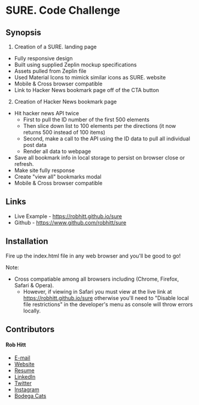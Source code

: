 # SURE. Code Challenge

## Synopsis

1. Creation of a SURE. landing page
* Fully responsive design
* Built using supplied Zeplin mockup specifications
* Assets pulled from Zeplin file
* Used Material Icons to mimick similar icons as SURE. website
* Mobile & Cross browser compatible
* Link to Hacker News bookmark page off of the CTA button

2. Creation of Hacker News bookmark page
* Hit hacker news API twice
  * First to pull the ID number of the first 500 elements
  * Then slice down list to 100 elements per the directions (it now returns 500 instead of 100 items)
  * Second, make a call to the API using the ID data to pull all individual post data
  * Render all data to webpage
* Save all bookmark info in local storage to persist on browser close or refresh.
* Make site fully response
* Create "view all" bookmarks modal
* Mobile & Cross browser compatible

## Links

* Live Example - https://robhitt.github.io/sure
* Github - https://www.github.com/robhitt/sure

## Installation

Fire up the index.html file in any web browser and you'll be good to go!

Note:
* Cross compatiable among all browsers including (Chrome, Firefox, Safari & Opera).
  * However, if viewing in Safari you must view at the live link at https://robhitt.github.io/sure otherwise you'll need to "Disable local file restrictions" in the developer's menu as console will throw errors locally.

## Contributors

#### Rob Hitt
* [E-mail](mailto:robhitt@gmail.com)
* [Website](https://www.robhitt.com/)
* [Resume](http://www.robhitt.com/resume)
* [LinkedIn](http://www.linkedin.com/in/robhitt)
* [Twitter](http://www.twitter.com/robhitt)
* [Instagram](http://www.instagram.com/robhitt)
* [Bodega Cats](http://www.instagram.com/bodegacatsofinstagram)